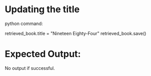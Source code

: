 # Updating the title

python command:

retrieved_book.title = "Nineteen Eighty-Four"
retrieved_book.save()

# Expected Output:
No output if successful.